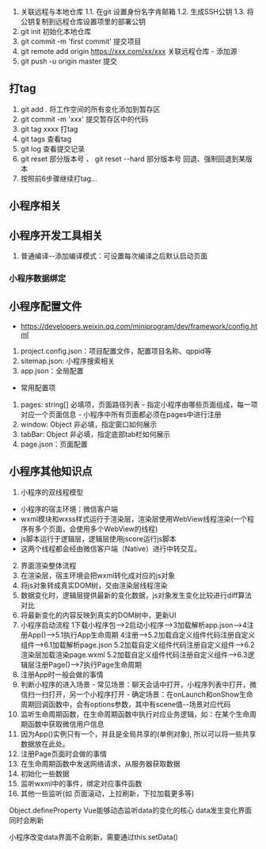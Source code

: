 1. 关联远程与本地仓库
  1.1. 在git 设置身份名字肯邮箱
  1.2. 生成SSH公钥
  1.3. 将公钥复制到远程仓库设置项里的部署公钥
2. git init 初始化本地仓库 
3. git commit -m 'first commit' 提交项目 
4. git remote add origin https://xxx.com/xx/xxx  关联远程仓库 - 添加源 
5. git push -u origin master  提交 

## 打tag
1. git add . 将工作空间的所有变化添加到暂存区
2. git commit -m 'xxx' 提交暂存区中的代码
3. git tag xxxx  打tag
4. git tags  查看tag
5. git log  查看提交记录
6. git reset 部分版本号 、 git reset --hard 部分版本号  回退、强制回退到某版本
7. 按照前6步骤继续打tag...

## 小程序相关
## 小程序开发工具相关
1. 普通编译--添加编译模式：可设置每次编译之后默认启动页面
### 小程序数据绑定
## 小程序配置文件
- https://developers.weixin.qq.com/miniprogram/dev/framework/config.html
1. project.config.json：项目配置文件，配置项目名称、qppid等
2. sitemap.json: 小程序搜索相关
3. app.json：全局配置
  - 常用配置项
  1. pages: string[] 必填项，页面路径列表
    - 指定小程序由哪些页面组成，每一项对应一个页面信息
    - 小程序中所有页面都必须在pages中进行注册
  2. window: Object 非必填，指定窗口如何展示
  3. tabBar: Object 非必填，指定底部tab栏如何展示
4. page.json：页面配置
## 小程序其他知识点
1. 小程序的双线程模型
  - 小程序的宿主环境：微信客户端
  - wxml模块和wxss样式运行于渲染层，渲染层使用WebView线程渲染(一个程序有多个页面，会使用多个WebView的线程)
  - js脚本运行于逻辑层，逻辑层使用jscore运行js脚本
  - 这两个线程都会经由微信客户端（Native）进行中转交互。
2. 界面渲染整体流程
  1. 在渲染层，宿主环境会把wxml转化成对应的js对象
  2. 将js对象转成真实DOM树，交由渲染层线程渲染
  3. 数据变化时，逻辑层提供最新的变化数据，js对象发生变化比较进行diff算法对比
  4. 将最新变化的内容反映到真实的DOM树中，更新UI
3. 小程序启动流程
  1下载小程序包-->2启动小程序-->3加载解析app.json-->4注册App()-->5.1执行App生命周期
  4注册-->5.2加载自定义组件代码注册自定义组件-->6.1加载解析page.json
  5.2加载自定义组件代码注册自定义组件-->6.2渲染层加载渲染page.wxml
  5.2加载自定义组件代码注册自定义组件-->6.3逻辑层注册Page()-->7执行Page生命周期
4. 注册App时一般会做的事情
  1. 判断小程序的进入场景
    - 常见场景：聊天会话中打开，小程序列表中打开，微信扫一扫打开，另一个小程序打开
    - 确定场景：在onLaunch和onShow生命周期回调函数中，会有options参数，其中有scene值--场景对应代码
  2. 监听生命周期函数，在生命周期函数中执行对应业务逻辑，如：在某个生命周期函数中获取微信用户信息
  3. 因为App()实例只有一个，并且是全局共享的(单例对象), 所以可以将一些共享数据放在此处。
5. 注册Page页面时会做的事情
  1. 在生命周期函数中发送网络请求，从服务器获取数据
  2. 初始化一些数据
  3. 监听wxml中的事件，绑定对应事件函数
  4. 其他一些监听(如 页面滚动，上拉刷新，下拉加载更多等)


Object.defineProperty Vue能够动态监听data的变化的核心
data发生变化界面同时会刷新

小程序改变data界面不会刷新，需要通过this.setData()